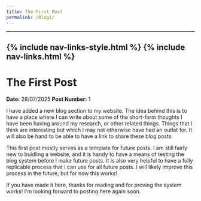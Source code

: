 ```yaml
---
title: The First Post
permalink: /Blog1/
---
```

---
{% include nav-links-style.html %}
{% include nav-links.html %}
---

# The First Post
**Date:** 28/07/2025
**Post Number:** 1

I have added a new blog section to my website. The idea behind this is to have a place where I can write about some of the short-form thoughts I have been having around my research, or other related things. Things that I think are interesting but which I may not otherwise have had an outlet for. It will also be hand to be able to have a link to share these blog posts.

This first post mostly serves as a template for future posts. I am still fairly new to buidling a website, and it is handy to have a means of testing the blog system before I make future posts. It is also very helpful to have a fully replicable process that I can use for all future posts. I will likely improve this process in the future, but for now this works!

If you have made it here, thanks for reading and for proving the system works! I'm looking forward to posting here again soon.
